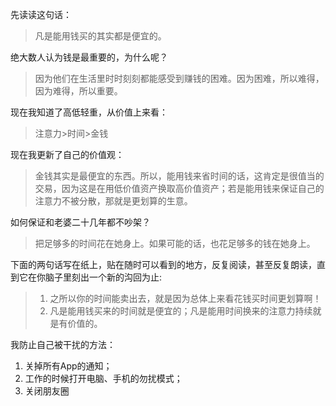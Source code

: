 先读读这句话：
> 凡是能用钱买的其实都是便宜的。

绝大数人认为钱是最重要的，为什么呢？
>因为他们在生活里时时刻刻都能感受到赚钱的困难。因为困难，所以难得，因为难得，所以重要。

现在我知道了高低轻重，从价值上来看：

> 注意力>时间>金钱

现在我更新了自己的价值观：
> 金钱其实是最便宜的东西。所以，能用钱来省时间的话，这肯定是很值当的交易，因为这是在用低价值资产换取高价值资产；若是能用钱来保证自己的注意力不被分散，那就是更划算的生意。

如何保证和老婆二十几年都不吵架？
> 把足够多的时间花在她身上。如果可能的话，也花足够多的钱在她身上。

下面的两句话写在纸上，贴在随时可以看到的地方，反复阅读，甚至反复朗读，直到它在你脑子里刻出一个新的沟回为止:
> 1. 之所以你的时间能卖出去，就是因为总体上来看花钱买时间更划算啊！
> 2. 凡是能用钱买来的时间就是便宜的；凡是能用时间换来的注意力持续就是有价值的。


我防止自己被干扰的方法：
1. 关掉所有App的通知；
2. 工作的时候打开电脑、手机的勿扰模式；
3. 关闭朋友圈

